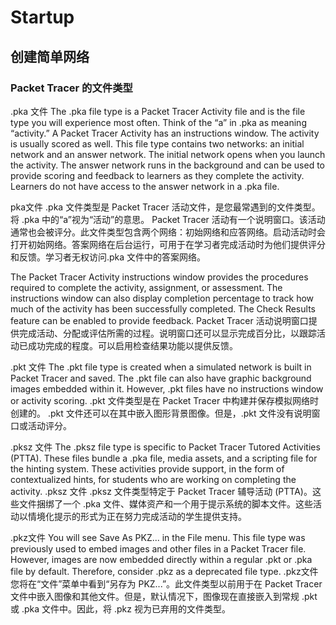 # Startup

## 创建简单网络

### Packet Tracer 的文件类型

.pka 文件
The .pka file type is a Packet Tracer Activity file and is the file type you will experience most often. Think of the “a” in .pka as meaning “activity.” A Packet Tracer Activity has an instructions window. The activity is usually scored as well. This file type contains two networks: an initial network and an answer network. The initial network opens when you launch the activity. The answer network runs in the background and can be used to provide scoring and feedback to learners as they complete the activity. Learners do not have access to the answer network in a .pka file.

pka文件 .pka 文件类型是 Packet Tracer 活动文件，是您最常遇到的文件类型。将 .pka 中的“a”视为“活动”的意思。 Packet Tracer 活动有一个说明窗口。该活动通常也会被评分。此文件类型包含两个网络：初始网络和应答网络。启动活动时会打开初始网络。答案网络在后台运行，可用于在学习者完成活动时为他们提供评分和反馈。学习者无权访问.pka 文件中的答案网络。

The Packet Tracer Activity instructions window provides the procedures required to complete the activity, assignment, or assessment. The instructions window can also display completion percentage to track how much of the activity has been successfully completed. The Check Results feature can be enabled to provide feedback.
Packet Tracer 活动说明窗口提供完成活动、分配或评估所需的过程。说明窗口还可以显示完成百分比，以跟踪活动已成功完成的程度。可以启用检查结果功能以提供反馈。

.pkt 文件
The .pkt file type is created when a simulated network is built in Packet Tracer and saved. The .pkt file can also have graphic background images embedded within it. However, .pkt files have no instructions window or activity scoring.
.pkt 文件类型是在 Packet Tracer 中构建并保存模拟网络时创建的。 .pkt 文件还可以在其中嵌入图形背景图像。但是，.pkt 文件没有说明窗口或活动评分。

.pksz 文件
The .pksz file type is specific to Packet Tracer Tutored Activities (PTTA). These files bundle a .pka file, media assets, and a scripting file for the hinting system. These activities provide support, in the form of contextualized hints, for students who are working on completing the activity.
.pksz 文件 .pksz 文件类型特定于 Packet Tracer 辅导活动 (PTTA)。这些文件捆绑了一个 .pka 文件、媒体资产和一个用于提示系统的脚本文件。这些活动以情境化提示的形式为正在努力完成活动的学生提供支持。

.pkz文件
You will see Save As PKZ... in the File menu. This file type was previously used to embed images and other files in a Packet Tracer file. However, images are now embedded directly within a regular .pkt or .pka file by default. Therefore, consider .pkz as a deprecated file type.
.pkz文件 您将在“文件”菜单中看到“另存为 PKZ...”。此文件类型以前用于在 Packet Tracer 文件中嵌入图像和其他文件。但是，默认情况下，图像现在直接嵌入到常规 .pkt 或 .pka 文件中。因此，将 .pkz 视为已弃用的文件类型。

